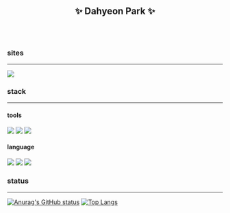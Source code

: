 ## <div align="center"> ✨ Dahyeon Park ✨ </div>

<br><br>

### sites
---
<img src="https://img.shields.io/badge/Notion-white?style=flat-square&logo=notion&logoColor=black">
<br>

### stack
---
#### tools
<img src="https://img.shields.io/badge/Visual_Studio_Code-white?style=flat-square&logo=VisualStudioCode&logoColor=007ACC"> <img src="https://img.shields.io/badge/Eclipse_IDE-white?style=flat-square&logo=eclipse&logoColor=2C2255"> <img src="https://img.shields.io/badge/Oracle_SQL_Developer-white?style=flat-square&logo=oracle&logoColor=F80000">
#### language
<img src="https://img.shields.io/badge/HTML-white?style=flat-square&logo=HTML5&logoColor=#E34F26"> <img src="https://img.shields.io/badge/CSS-white?style=flat-square&logo=CSS3&logoColor=1572B6"> <img src="https://img.shields.io/badge/Java_Script-white?style=flat-square&logo=javascript&logoColor=#7DF1E">
<br>

### status
---
[![Anurag's GitHub status](https://github-readme-stats.vercel.app/api?username=o0oiiiiing&theme=graywhite)](https://github.com/o0oiiiiing/github-readme-stats)
[![Top Langs](https://github-readme-stats.vercel.app/api/top-langs/?username=o0oiiiiing&theme=graywhite&layout=compact)](https://github.com/o0oiiiiing/github-readme-stats)
